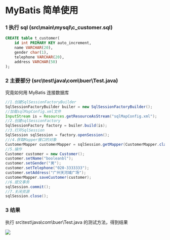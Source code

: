 # MyBatis 简单使用

### 1 执行 sql (src\main\mysql\c_customer.sql)

```sql
CREATE table t_customer(
	id int PRIMARY KEY auto_increment,
	name VARCHAR(20),
	gender char(1),
	telephone VARCHAR(20),
	address VARCHAR(50)
);
```

### 2 主要部分 (src\test\java\com\buer\Test.java)

究竟如何用 MyBatis 连接数据库

```java
//1.创建SqlSessionFactoryBuilder
SqlSessionFactoryBuilder builer = new SqlSessionFactoryBuilder();
//加载sqlMapConfig.xml文件
InputStream is = Resources.getResourceAsStream("sqlMapConfig.xml");
//2.创建sqlSessionFactory
SqlSessionFactory factory = builer.build(is);
//3.打开SqlSession
SqlSession sqlSession = factory.openSession();
///4.获取Mapper接口的对象
CustomerMapper customerMapper = sqlSession.getMapper(CustomerMapper.class);
//5.操作
Customer customer = new Customer();
customer.setName("booleanbl");
customer.setGender("男");
customer.setTelephone("020-3333333");
customer.setAddress("广州天河城广场");
customerMapper.saveCustomer(customer);
//6.提交事务
sqlSession.commit();
//7.关闭资源
sqlSession.close();
```

### 3 结果 

执行 src\test\java\com\buer\Test.java 的测试方法，得到结果

![](http://javahouse.xyz/20191222140423.png)


